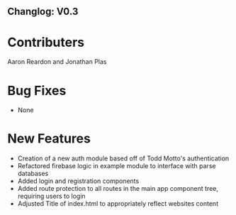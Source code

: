 ## Changlog: V0.3

# Contributers
Aaron Reardon and Jonathan Plas

# Bug Fixes
- None

# New Features
- Creation of a new auth module based off of Todd Motto's authentication
- Refactored firebase logic in example module to interface with parse databases
- Added login and registration components
- Added route protection to all routes in the main app component tree, requiring users to login
- Adjusted Title of index.html to appropriately reflect websites content
